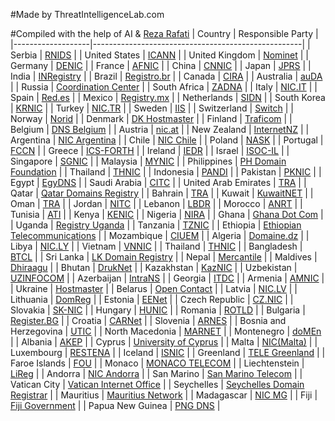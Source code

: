 #Made by ThreatIntelligenceLab.com 

#Compiled with the help of AI & [Reza Rafati](https://www.linkedin.com/in/rezar1/)
| Country           | Responsible Party                                  |
|-------------------|----------------------------------------------------|
| Serbia            | [RNIDS](https://www.rnids.rs/)                     |
| United States     | [ICANN](https://www.icann.org/)                    |
| United Kingdom    | [Nominet](https://www.nominet.uk/)                 |
| Germany           | [DENIC](https://www.denic.de/)                     |
| France            | [AFNIC](https://www.afnic.fr/)                     |
| China             | [CNNIC](http://www.cnnic.cn/)                      |
| Japan             | [JPRS](https://www.jprs.jp/)                       |
| India             | [INRegistry](https://www.inregistry.in/)           |
| Brazil            | [Registro.br](https://registro.br/)                |
| Canada            | [CIRA](https://cira.ca/)                           |
| Australia         | [auDA](https://www.auda.org.au/)                   |
| Russia            | [Coordination Center](https://cctld.ru/)           |
| South Africa      | [ZADNA](https://www.registry.net.za/)              |
| Italy             | [NIC.IT](https://www.nic.it/)                      |
| Spain             | [Red.es](https://www.nic.es/)                      |
| Mexico            | [Registry.mx](https://www.registry.mx/)            |
| Netherlands       | [SIDN](https://www.sidn.nl/)                       |
| South Korea       | [KRNIC](https://www.krnic.or.kr/)                  |
| Turkey            | [NIC.TR](https://www.nic.tr/)                      |
| Sweden            | [IIS](https://www.iis.se/)                         |
| Switzerland       | [Switch](https://www.nic.ch/)                      |
| Norway            | [Norid](https://www.norid.no/)                     |
| Denmark           | [DK Hostmaster](https://www.dk-hostmaster.dk/)     |
| Finland           | [Traficom](https://www.ficora.fi/)                 |
| Belgium           | [DNS Belgium](https://www.dnsbelgium.be/)          |
| Austria           | [nic.at](https://www.nic.at/)                      |
| New Zealand       | [InternetNZ](https://internetnz.nz/)               |
| Argentina         | [NIC Argentina](https://nic.ar/)                   |
| Chile             | [NIC Chile](https://www.nic.cl/)                   |
| Poland            | [NASK](https://www.dns.pl/)                        |
| Portugal          | [FCCN](https://www.dns.pt/)                        |
| Greece            | [ICS-FORTH](https://grweb.ics.forth.gr/)           |
| Ireland           | [IEDR](https://www.iedr.ie/)                       |
| Israel            | [ISOC-IL](https://www.isoc.org.il/)                |
| Singapore         | [SGNIC](https://www.sgnic.sg/)                     |
| Malaysia          | [MYNIC](https://www.mynic.my/)                     |
| Philippines       | [PH Domain Foundation](https://dot.ph/)            |
| Thailand          | [THNIC](https://www.thnic.or.th/)                  |
| Indonesia         | [PANDI](https://pandi.id/)                         |
| Pakistan          | [PKNIC](https://pknic.net.pk/)                     |
| Egypt             | [EgyDNS](https://www.egydns.com/)                  |
| Saudi Arabia      | [CITC](https://www.nic.sa/)                        |
| United Arab Emirates | [TRA](https://www.tra.gov.ae/)                  |
| Qatar             | [Qatar Domains Registry](https://domains.qa/)      |
| Bahrain           | [TRA](https://www.tra.org.bh/)                     |
| Kuwait            | [KuwaitNET](https://www.kw)                        |
| Oman              | [TRA](https://www.tra.gov.om/)                     |
| Jordan            | [NITC](http://www.nic.jo/)                         |
| Lebanon           | [LBDR](https://www.lbdr.org.lb/)                   |
| Morocco           | [ANRT](https://www.registre.ma/)                   |
| Tunisia           | [ATI](https://www.ati.tn/)                         |
| Kenya             | [KENIC](https://www.kenic.or.ke/)                  |
| Nigeria           | [NIRA](https://www.nira.org.ng/)                   |
| Ghana             | [Ghana Dot Com](https://www.ghregistry.gh/)        |
| Uganda            | [Registry Uganda](https://www.registry.co.ug/)     |
| Tanzania          | [TZNIC](https://www.tznic.or.tz/)                  |
| Ethiopia          | [Ethiopian Telecommunications](https://www.ethiotelecom.et/) |
| Mozambique        | [CIUEM](https://www.nic.mz/)                       |
| Algeria           | [Domaine.dz](https://www.nic.dz/)                  |
| Libya             | [NIC.LY](http://nic.ly/)                           |
| Vietnam           | [VNNIC](https://www.vnnic.vn/)                     |
| Thailand          | [THNIC](https://www.thnic.or.th/)                  |
| Bangladesh        | [BTCL](http://www.btcl.com.bd/)                    |
| Sri Lanka         | [LK Domain Registry](https://www.nic.lk/)          |
| Nepal             | [Mercantile](https://www.mos.com.np/)              |
| Maldives          | [Dhiraagu](https://www.dhiraagu.com.mv/)           |
| Bhutan            | [DrukNet](http://www.druknet.bt/)                  |
| Kazakhstan        | [KazNIC](https://www.nic.kz/)                      |
| Uzbekistan        | [UZINFOCOM](https://cctld.uz/)                     |
| Azerbaijan        | [IntraNS](https://www.nic.az/)                     |
| Georgia           | [ITDC](https://www.nic.ge/)                        |
| Armenia           | [AMNIC](https://www.amnic.net/)                    |
| Ukraine           | [Hostmaster](https://www.hostmaster.ua/)           |
| Belarus           | [Open Contact](https://www.cctld.by/)              |
| Latvia            | [NIC.LV](https://www.nic.lv/)                      |
| Lithuania         | [DomReg](https://www.domreg.lt/)                   |
| Estonia           | [EENet](https://www.eenet.ee/)                     |
| Czech Republic    | [CZ.NIC](https://www.nic.cz/)                      |
| Slovakia          | [SK-NIC](https://sk-nic.sk/)                       |
| Hungary           | [HUNIC](https://www.nic.hu/)                       |
| Romania           | [ROTLD](https://www.rotld.ro/)                     |
| Bulgaria          | [Register.BG](https://www.register.bg/)            |
| Croatia           | [CARNet](https://www.carnet.hr/)                   |
| Slovenia          | [ARNES](https://www.arnes.si/)                     |
| Bosnia and Herzegovina | [UTIC](https://www.utic.net.ba/)              |
| North Macedonia   | [MARNET](https://www.marnet.mk/)                   |
| Montenegro        | [doMEn](https://www.domain.me/)                    |
| Albania           | [AKEP](https://www.akep.al/)                       |
| Cyprus            | [University of Cyprus](https://www.nic.cy/)        |
| Malta             | [NIC(Malta)](https://www.nic.org.mt/)              |
| Luxembourg        | [RESTENA](https://www.restena.lu/)                 |
| Iceland           | [ISNIC](https://www.isnic.is/)                     |
| Greenland         | [TELE Greenland](https://www.tele.gl/)             |
| Faroe Islands     | [FOU](https://www.nic.fo/)                         |
| Monaco            | [MONACO TELECOM](https://www.nic.mc/)              |
| Liechtenstein     | [LiReg](https://www.nic.li/)                       |
| Andorra           | [NIC Andorra](https://www.nic.ad/)                 |
| San Marino        | [San Marino Telecom](https://www.nic.sm/)          |
| Vatican City      | [Vatican Internet Office](https://www.vatican.va/) |
| Seychelles        | [Seychelles Domain Registrar](https://www.nic.sc/) |
| Mauritius         | [Mauritius Network](https://www.nic.mu/)           |
| Madagascar        | [NIC MG](https://www.nic.mg/)                      |
| Fiji              | [Fiji Government](https://www.fj/)                 |
| Papua New Guinea  | [PNG DNS](https://www.nic.pg/)                     |

